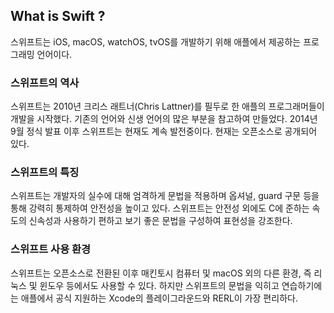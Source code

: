 ## What is Swift ?

스위프트는 iOS, macOS, watchOS, tvOS를 개발하기 위해 애플에서 제공하는 프로그래밍 언어이다.

### 스위프트의 역사

스위프트는 2010년 크리스 래트너(Chris Lattner)를 필두로 한 애플의 프로그래머들이 개발을 시작했다. 기존의 언어와 신생 언어의 많은 부분을 참고하여 만들었다. 2014년 9월 정식 발표 이후 스위프트는 현재도 계속 발전중이다. 현재는 오픈소스로 공개되어 있다.

### 스위프트의 특징

스위프트는 개발자의 실수에 대해 엄격하게 문법을 적용하며 옵셔널, guard 구문 등을 통해 강력히 통제하여 안전성을 높이고 있다. 스위프트는 안전성 외에도 C에 준하는 속도의 신속성과 사용하기 편하고 보기 좋은 문법을 구성하여 표현성을 강조한다.

### 스위프트 사용 환경

스위프트는 오픈소스로 전환된 이후 매킨토시 컴퓨터 및 macOS 외의 다른 환경, 즉 리눅스 및 윈도우 등에서도 사용할 수 있다. 하지만 스위프트의 문법을 익히고 연습하기에는 애플에서 공식 지원하는 Xcode의 플레이그라운드와 RERL이 가장 편리하다.
